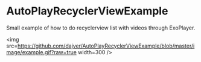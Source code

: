 # AutoPlayRecyclerViewExample

Small example of how to do recyclerview list with videos through ExoPlayer.

<img src=https://github.com/dajver/AutoPlayRecyclerViewExample/blob/master/image/example.gif?raw=true width=300 />
